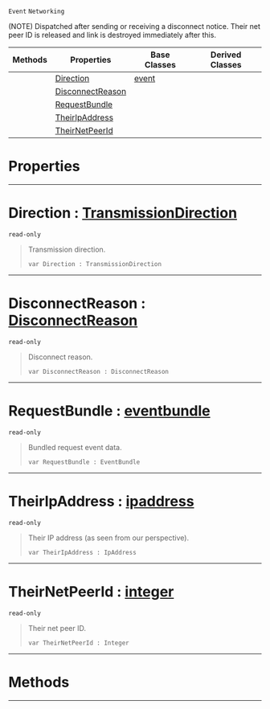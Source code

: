  `Event` `Networking`



(NOTE) Dispatched after sending or receiving a disconnect notice. Their net peer ID is released and link is destroyed immediately after this.

|Methods|Properties|Base Classes|Derived Classes|
|---|---|---|---|
| |[ Direction](https://github.com/zeroengineteam/ZeroDocs/blob/master/code_reference/class_reference/netlinkdisconnected.markdown#direction-zero-engine-do)|[event](https://github.com/zeroengineteam/ZeroDocs/blob/master/code_reference/class_reference/event.markdown)| |
| |[ DisconnectReason](https://github.com/zeroengineteam/ZeroDocs/blob/master/code_reference/class_reference/netlinkdisconnected.markdown#disconnectreason-zero-en)| | |
| |[ RequestBundle](https://github.com/zeroengineteam/ZeroDocs/blob/master/code_reference/class_reference/netlinkdisconnected.markdown#requestbundle-zero-engin)| | |
| |[ TheirIpAddress](https://github.com/zeroengineteam/ZeroDocs/blob/master/code_reference/class_reference/netlinkdisconnected.markdown#theiripaddress-zero-engi)| | |
| |[ TheirNetPeerId](https://github.com/zeroengineteam/ZeroDocs/blob/master/code_reference/class_reference/netlinkdisconnected.markdown#theirnetpeerid-zero-engi)| | |


 #  Properties


---  
 #  Direction : [TransmissionDirection](https://github.com/zeroengineteam/ZeroDocs/blob/master/code_reference/enum_reference.markdown#transmissiondirection)

 `read-only`

> Transmission direction.
> ``` lang=cpp, name=Nada
> var Direction : TransmissionDirection


---  
 #  DisconnectReason : [DisconnectReason](https://github.com/zeroengineteam/ZeroDocs/blob/master/code_reference/enum_reference.markdown#disconnectreason)

 `read-only`

> Disconnect reason.
> ``` lang=cpp, name=Nada
> var DisconnectReason : DisconnectReason


---  
 #  RequestBundle : [eventbundle](https://github.com/zeroengineteam/ZeroDocs/blob/master/code_reference/class_reference/eventbundle.markdown)

 `read-only`

> Bundled request event data.
> ``` lang=cpp, name=Nada
> var RequestBundle : EventBundle


---  
 #  TheirIpAddress : [ipaddress](https://github.com/zeroengineteam/ZeroDocs/blob/master/code_reference/class_reference/ipaddress.markdown)

 `read-only`

> Their IP address (as seen from our perspective).
> ``` lang=cpp, name=Nada
> var TheirIpAddress : IpAddress


---  
 #  TheirNetPeerId : [integer](https://github.com/zeroengineteam/ZeroDocs/blob/master/code_reference/nada_base_types/integer.markdown)

 `read-only`

> Their net peer ID.
> ``` lang=cpp, name=Nada
> var TheirNetPeerId : Integer


---  
 #  Methods


---  
 

 
